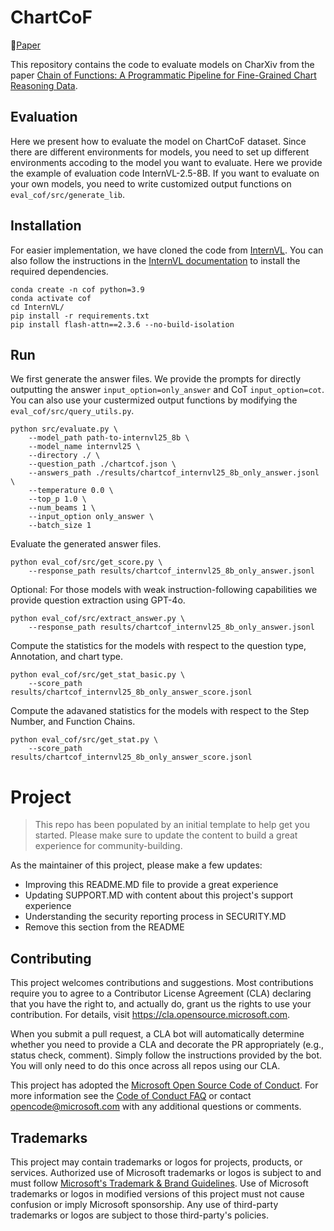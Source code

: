 
# ChartCoF
📄[Paper](xxx)

This repository contains the code to evaluate models on CharXiv from the paper [Chain of Functions: A Programmatic Pipeline for Fine-Grained Chart
Reasoning Data](xxx).


## Evaluation
Here we present how to evaluate the model on ChartCoF dataset. Since there are different environments for models, you need to set up different environments accoding to the model you want to evaluate. Here we provide the example of evaluation code InternVL-2.5-8B. If you want to evaluate on your own models, you need to write customized output functions on `eval_cof/src/generate_lib`.

## Installation
For easier implementation, we have cloned the code from [InternVL](https://github.com/OpenGVLab/InternVL). You can also follow the instructions in the [InternVL documentation](https://internvl.readthedocs.io/en/latest/get_started/installation.html) to install the required dependencies.

```
conda create -n cof python=3.9
conda activate cof
cd InternVL/
pip install -r requirements.txt
pip install flash-attn==2.3.6 --no-build-isolation
```



## Run
We first generate the answer files. We provide the prompts for directly outputting the answer `input_option=only_answer` and CoT `input_option=cot`. You can also use your custermized output functions by modifying the `eval_cof/src/query_utils.py`.

```
python src/evaluate.py \
    --model_path path-to-internvl25_8b \
    --model_name internvl25 \
    --directory ./ \
    --question_path ./chartcof.json \
    --answers_path ./results/chartcof_internvl25_8b_only_answer.jsonl \
    --temperature 0.0 \
    --top_p 1.0 \
    --num_beams 1 \
    --input_option only_answer \
    --batch_size 1
```

Evaluate the generated answer files.

```
python eval_cof/src/get_score.py \
    --response_path results/chartcof_internvl25_8b_only_answer.jsonl
```

Optional: For those models with weak instruction-following capabilities we provide question extraction using GPT-4o.

```
python eval_cof/src/extract_answer.py \
    --response_path results/chartcof_internvl25_8b_only_answer.jsonl
```

Compute the statistics for the models with respect to the question type, Annotation, and chart type.

```
python eval_cof/src/get_stat_basic.py \
    --score_path results/chartcof_internvl25_8b_only_answer_score.jsonl
```

Compute the adavaned statistics for the models with respect to the Step Number, and Function Chains.

```
python eval_cof/src/get_stat.py \
    --score_path results/chartcof_internvl25_8b_only_answer_score.jsonl
```


# Project

> This repo has been populated by an initial template to help get you started. Please
> make sure to update the content to build a great experience for community-building.

As the maintainer of this project, please make a few updates:

- Improving this README.MD file to provide a great experience
- Updating SUPPORT.MD with content about this project's support experience
- Understanding the security reporting process in SECURITY.MD
- Remove this section from the README

## Contributing

This project welcomes contributions and suggestions.  Most contributions require you to agree to a
Contributor License Agreement (CLA) declaring that you have the right to, and actually do, grant us
the rights to use your contribution. For details, visit https://cla.opensource.microsoft.com.

When you submit a pull request, a CLA bot will automatically determine whether you need to provide
a CLA and decorate the PR appropriately (e.g., status check, comment). Simply follow the instructions
provided by the bot. You will only need to do this once across all repos using our CLA.

This project has adopted the [Microsoft Open Source Code of Conduct](https://opensource.microsoft.com/codeofconduct/).
For more information see the [Code of Conduct FAQ](https://opensource.microsoft.com/codeofconduct/faq/) or
contact [opencode@microsoft.com](mailto:opencode@microsoft.com) with any additional questions or comments.

## Trademarks

This project may contain trademarks or logos for projects, products, or services. Authorized use of Microsoft 
trademarks or logos is subject to and must follow 
[Microsoft's Trademark & Brand Guidelines](https://www.microsoft.com/en-us/legal/intellectualproperty/trademarks/usage/general).
Use of Microsoft trademarks or logos in modified versions of this project must not cause confusion or imply Microsoft sponsorship.
Any use of third-party trademarks or logos are subject to those third-party's policies.
